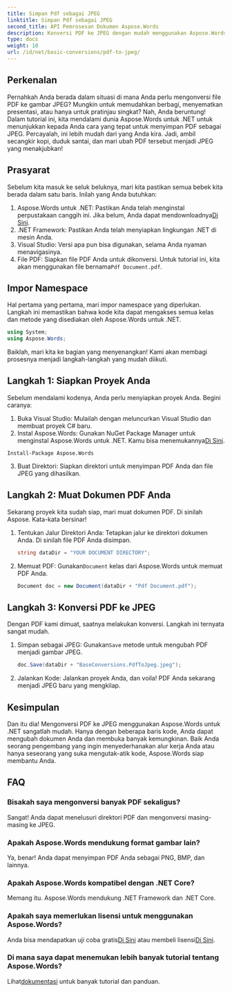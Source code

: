 ```yaml
---
title: Simpan Pdf sebagai JPEG
linktitle: Simpan Pdf sebagai JPEG
second_title: API Pemrosesan Dokumen Aspose.Words
description: Konversi PDF ke JPEG dengan mudah menggunakan Aspose.Words untuk .NET. Ikuti panduan terperinci kami dengan contoh dan FAQ. Sempurna untuk pengembang dan penggemar.
type: docs
weight: 10
url: /id/net/basic-conversions/pdf-to-jpeg/
---
```

## Perkenalan

Pernahkah Anda berada dalam situasi di mana Anda perlu mengonversi file PDF ke gambar JPEG? Mungkin untuk memudahkan berbagi, menyematkan presentasi, atau hanya untuk pratinjau singkat? Nah, Anda beruntung! Dalam tutorial ini, kita mendalami dunia Aspose.Words untuk .NET untuk menunjukkan kepada Anda cara yang tepat untuk menyimpan PDF sebagai JPEG. Percayalah, ini lebih mudah dari yang Anda kira. Jadi, ambil secangkir kopi, duduk santai, dan mari ubah PDF tersebut menjadi JPEG yang menakjubkan!

## Prasyarat

Sebelum kita masuk ke seluk beluknya, mari kita pastikan semua bebek kita berada dalam satu baris. Inilah yang Anda butuhkan:

1. Aspose.Words untuk .NET: Pastikan Anda telah menginstal perpustakaan canggih ini. Jika belum, Anda dapat mendownloadnya[Di Sini](https://releases.aspose.com/words/net/).
2. .NET Framework: Pastikan Anda telah menyiapkan lingkungan .NET di mesin Anda.
3. Visual Studio: Versi apa pun bisa digunakan, selama Anda nyaman menavigasinya.
4.  File PDF: Siapkan file PDF Anda untuk dikonversi. Untuk tutorial ini, kita akan menggunakan file bernama`Pdf Document.pdf`.

## Impor Namespace

Hal pertama yang pertama, mari impor namespace yang diperlukan. Langkah ini memastikan bahwa kode kita dapat mengakses semua kelas dan metode yang disediakan oleh Aspose.Words untuk .NET.

```csharp
using System;
using Aspose.Words;
```

Baiklah, mari kita ke bagian yang menyenangkan! Kami akan membagi prosesnya menjadi langkah-langkah yang mudah diikuti.

## Langkah 1: Siapkan Proyek Anda

Sebelum mendalami kodenya, Anda perlu menyiapkan proyek Anda. Begini caranya:

1. Buka Visual Studio: Mulailah dengan meluncurkan Visual Studio dan membuat proyek C# baru.
2.  Instal Aspose.Words: Gunakan NuGet Package Manager untuk menginstal Aspose.Words untuk .NET. Kamu bisa menemukannya[Di Sini](https://releases.aspose.com/words/net/).

```shell
Install-Package Aspose.Words
```

3. Buat Direktori: Siapkan direktori untuk menyimpan PDF Anda dan file JPEG yang dihasilkan.

## Langkah 2: Muat Dokumen PDF Anda

Sekarang proyek kita sudah siap, mari muat dokumen PDF. Di sinilah Aspose. Kata-kata bersinar!

1. Tentukan Jalur Direktori Anda: Tetapkan jalur ke direktori dokumen Anda. Di sinilah file PDF Anda disimpan.

    ```csharp
    string dataDir = "YOUR DOCUMENT DIRECTORY";
    ```

2.  Memuat PDF: Gunakan`Document` kelas dari Aspose.Words untuk memuat PDF Anda.

    ```csharp
    Document doc = new Document(dataDir + "Pdf Document.pdf");
    ```

## Langkah 3: Konversi PDF ke JPEG

Dengan PDF kami dimuat, saatnya melakukan konversi. Langkah ini ternyata sangat mudah.

1.  Simpan sebagai JPEG: Gunakan`Save` metode untuk mengubah PDF menjadi gambar JPEG.

    ```csharp
    doc.Save(dataDir + "BaseConversions.PdfToJpeg.jpeg");
    ```

2. Jalankan Kode: Jalankan proyek Anda, dan voila! PDF Anda sekarang menjadi JPEG baru yang mengkilap.

## Kesimpulan

Dan itu dia! Mengonversi PDF ke JPEG menggunakan Aspose.Words untuk .NET sangatlah mudah. Hanya dengan beberapa baris kode, Anda dapat mengubah dokumen Anda dan membuka banyak kemungkinan. Baik Anda seorang pengembang yang ingin menyederhanakan alur kerja Anda atau hanya seseorang yang suka mengutak-atik kode, Aspose.Words siap membantu Anda.

## FAQ

### Bisakah saya mengonversi banyak PDF sekaligus?
Sangat! Anda dapat menelusuri direktori PDF dan mengonversi masing-masing ke JPEG.

### Apakah Aspose.Words mendukung format gambar lain?
Ya, benar! Anda dapat menyimpan PDF Anda sebagai PNG, BMP, dan lainnya.

### Apakah Aspose.Words kompatibel dengan .NET Core?
Memang itu. Aspose.Words mendukung .NET Framework dan .NET Core.

### Apakah saya memerlukan lisensi untuk menggunakan Aspose.Words?
 Anda bisa mendapatkan uji coba gratis[Di Sini](https://releases.aspose.com/) atau membeli lisensi[Di Sini](https://purchase.aspose.com/buy).

### Di mana saya dapat menemukan lebih banyak tutorial tentang Aspose.Words?
 Lihat[dokumentasi](https://reference.aspose.com/words/net/) untuk banyak tutorial dan panduan.
